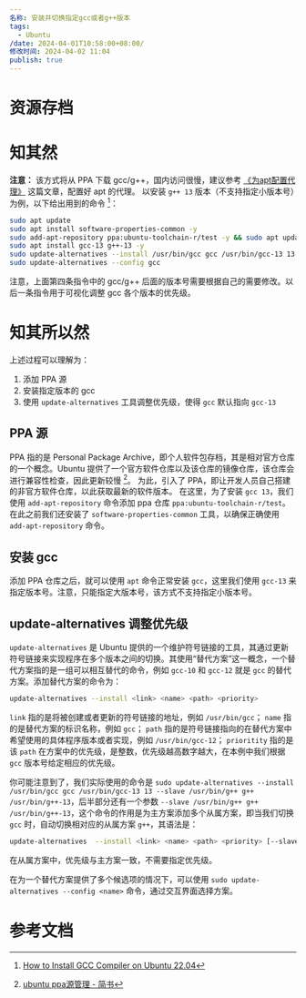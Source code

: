 ```yaml
---
名称: 安装并切换指定gcc或者g++版本
tags:
  - Ubuntu
/date: 2024-04-01T10:58:00+08:00/
修改时间: 2024-04-02 11:04
publish: true
---
```


# 资源存档

# 知其然

**注意：** 该方式将从 PPA 下载 gcc/g++，国内访问很慢，建议参考 [《为apt配置代理》](../../%E4%B8%BAapt%E9%85%8D%E7%BD%AE%E4%BB%A3%E7%90%86.md) 这篇文章，配置好 apt 的代理。
以安装 `g++ 13` 版本（不支持指定小版本号）为例，以下给出用到的命令 [^1]：

``` bash
sudo apt update
sudo apt install software-properties-common -y
sudo add-apt-repository ppa:ubuntu-toolchain-r/test -y && sudo apt update
sudo apt install gcc-13 g++-13 -y
sudo update-alternatives --install /usr/bin/gcc gcc /usr/bin/gcc-13 13 --slave /usr/bin/g++ g++ /usr/bin/g++-13
sudo update-alternatives --config gcc
```

注意，上面第四条指令中的 gcc/g++ 后面的版本号需要根据自己的需要修改。以后一条指令用于可视化调整 gcc 各个版本的优先级。

# 知其所以然

上述过程可以理解为：
1. 添加 PPA 源
2. 安装指定版本的 gcc
3. 使用 `update-alternatives` 工具调整优先级，使得 `gcc` 默认指向 `gcc-13`

## PPA 源

PPA 指的是 Personal Package Archive，即个人软件包存档，其是相对官方仓库的一个概念。Ubuntu 提供了一个官方软件仓库以及该仓库的镜像仓库，该仓库会进行兼容性检查，因此更新较慢 [^2]。
为此，引入了 PPA，即让开发人员自己搭建的非官方软件仓库，以此获取最新的软件版本。
在这里，为了安装 `gcc 13`，我们使用 `add-apt-repository` 命令添加 ppa 仓库 `ppa:ubuntu-toolchain-r/test`。在此之前我们还安装了 `software-properties-common` 工具，以确保正确使用 `add-apt-repository` 命令。

## 安装 gcc

添加 PPA 仓库之后，就可以使用 `apt` 命令正常安装 `gcc`，这里我们使用 `gcc-13` 来指定版本号。注意，只能指定大版本号，该方式不支持指定小版本号。

## update-alternatives 调整优先级

`update-alternatives` 是 Ubuntu 提供的一个维护符号链接的工具，其通过更新符号链接来实现程序在多个版本之间的切换。其使用“替代方案”这一概念，一个替代方案指的是一组可以相互替代的命令，例如 `gcc-10` 和 `gcc-12` 就是 `gcc` 的替代方案。添加替代方案的命令为：

``` bash
update-alternatives --install <link> <name> <path> <priority>
```

`link` 指的是将被创建或者更新的符号链接的地址，例如 `/usr/bin/gcc`；
`name` 指的是替代方案的标识名称，例如 `gcc`；
`path` 指的是符号链接指向的在替代方案中希望使用的具体程序版本或者实现，例如 `/usr/bin/gcc-12`；
`prioritity` 指的是该 `path` 在方案中的优先级，是整数，优先级越高数字越大，在本例中我们根据 `gcc` 版本号给定相应的优先级。

你可能注意到了，我们实际使用的命令是 `sudo update-alternatives --install /usr/bin/gcc gcc /usr/bin/gcc-13 13 --slave /usr/bin/g++ g++ /usr/bin/g++-13`，后半部分还有一个参数 `--slave /usr/bin/g++ g++ /usr/bin/g++-13`，这个命令的作用是为主方案添加多个从属方案，即当我们切换 `gcc` 时，自动切换相对应的从属方案 `g++`，其语法是：

``` bash
update-alternatives  --install <link> <name> <path> <priority> [--slave <link> <name> <path>] ...
```

在从属方案中，优先级与主方案一致，不需要指定优先级。

在为一个替代方案提供了多个候选项的情况下，可以使用 `sudo update-alternatives --config <name>` 命令，通过交互界面选择方案。

# 参考文档

[^1]: [How to Install GCC Compiler on Ubuntu 22.04](https://www.dedicatedcore.com/blog/install-gcc-compiler-ubuntu/)
[^2]: [ubuntu ppa源管理 - 简书](https://www.jianshu.com/p/6aa5575e8a34)
